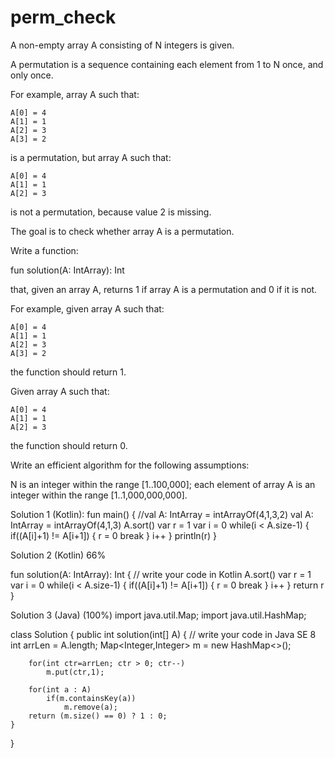# perm_check

A non-empty array A consisting of N integers is given.

A permutation is a sequence containing each element from 1 to N once, and only once.

For example, array A such that:

    A[0] = 4
    A[1] = 1
    A[2] = 3
    A[3] = 2
is a permutation, but array A such that:

    A[0] = 4
    A[1] = 1
    A[2] = 3
is not a permutation, because value 2 is missing.

The goal is to check whether array A is a permutation.

Write a function:

fun solution(A: IntArray): Int

that, given an array A, returns 1 if array A is a permutation and 0 if it is not.

For example, given array A such that:

    A[0] = 4
    A[1] = 1
    A[2] = 3
    A[3] = 2
the function should return 1.

Given array A such that:

    A[0] = 4
    A[1] = 1
    A[2] = 3
the function should return 0.

Write an efficient algorithm for the following assumptions:

N is an integer within the range [1..100,000];
each element of array A is an integer within the range [1..1,000,000,000].

Solution 1 (Kotlin):
fun main() {
    //val A: IntArray = intArrayOf(4,1,3,2)
    val A: IntArray = intArrayOf(4,1,3)
    A.sort()
    var r = 1
    var i = 0
    while(i < A.size-1) {
        if((A[i]+1) != A[i+1]) {
           r = 0
           break 
        }
        i++
    }
    println(r)
}

Solution 2 (Kotlin) 66%

fun solution(A: IntArray): Int {
    // write your code in Kotlin
    A.sort()
    var r = 1
    var i = 0
    while(i < A.size-1) {
        if((A[i]+1) != A[i+1]) {
           r = 0
           break 
        }
        i++
    }
    return r
}

Solution 3 (Java) (100%)
import java.util.Map;
import java.util.HashMap;

class Solution {
    public int solution(int[] A) {
        // write your code in Java SE 8
        int arrLen = A.length;
        Map<Integer,Integer> m = new HashMap<>();
        
        for(int ctr=arrLen; ctr > 0; ctr--)
            m.put(ctr,1);
        
        for(int a : A)
            if(m.containsKey(a))
                m.remove(a);
        return (m.size() == 0) ? 1 : 0;
    }
}

